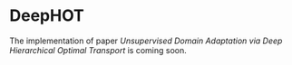 # DeepHOT

The implementation of paper *Unsupervised Domain Adaptation via Deep Hierarchical Optimal Transport* is coming soon.

